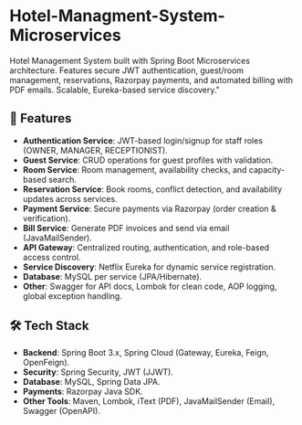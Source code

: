 # Hotel-Managment-System-Microservices
Hotel Management System built with Spring Boot Microservices architecture. Features secure JWT authentication, guest/room management, reservations, Razorpay payments, and automated billing with PDF emails. Scalable, Eureka-based service discovery."
## 🚀 Features
- **Authentication Service**: JWT-based login/signup for staff roles (OWNER, MANAGER, RECEPTIONIST).
- **Guest Service**: CRUD operations for guest profiles with validation.
- **Room Service**: Room management, availability checks, and capacity-based search.
- **Reservation Service**: Book rooms, conflict detection, and availability updates across services.
- **Payment Service**: Secure payments via Razorpay (order creation & verification).
- **Bill Service**: Generate PDF invoices and send via email (JavaMailSender).
- **API Gateway**: Centralized routing, authentication, and role-based access control.
- **Service Discovery**: Netflix Eureka for dynamic service registration.
- **Database**: MySQL per service (JPA/Hibernate).
- **Other**: Swagger for API docs, Lombok for clean code, AOP logging, global exception handling.

## 🛠 Tech Stack
- **Backend**: Spring Boot 3.x, Spring Cloud (Gateway, Eureka, Feign, OpenFeign).
- **Security**: Spring Security, JWT (JJWT).
- **Database**: MySQL, Spring Data JPA.
- **Payments**: Razorpay Java SDK.
- **Other Tools**: Maven, Lombok, iText (PDF), JavaMailSender (Email), Swagger (OpenAPI).
